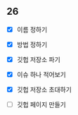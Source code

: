 
26
-------------------

* [x] 이름 정하기 
* [x] 방법 정하기
* [x] 깃헙 저장소 파기
* [x] 이슈 하나 적어보기
* [x] 깃헙 저장소 초대하기
* [ ] 깃헙 페이지 만들기


